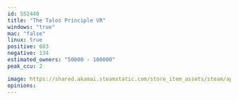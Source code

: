 ```yaml
---
id: 552440
title: "The Talos Principle VR"
windows: "true"
mac: "false"
linux: true
positive: 683
negative: 134
estimated_owners: "50000 - 100000"
peak_ccu: 2

image: https://shared.akamai.steamstatic.com/store_item_assets/steam/apps/552440/header.jpg?t=1710246995
opinions:
---
```

